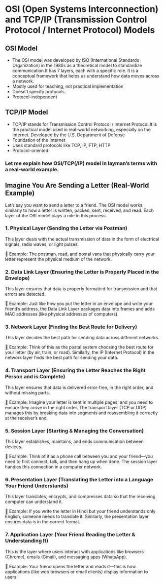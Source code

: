 # OSI (Open Systems Interconnection) and TCP/IP (Transmission Control Protocol / Internet Protocol) Models

## OSI Model

- The OSI model was developed by ISO (International Standards Organization) in the 1980s as a theoretical model to standardize communication.It has 7 layers, 
each with a specific role. It is a conceptual framework that helps us understand how data moves across a network.
- Mostly used for teaching, not practical implementation
- Doesn’t specify protocols
- Protocol-independent

 ## TCP/IP Model
 
- TCP/IP stands for Transmission Control Protocol / Internet Protocol.It is the practical model used in real-world networking, especially on the Internet. Developed by the U.S. Department of Defense
- Foundation of the Internet
- Uses standard protocols like TCP, IP, FTP, HTTP
- Protocol-oriented
 


 ### Let me explain how OSI/TCP(/IP) model in layman’s terms with a real-world example.

## Imagine You Are Sending a Letter (Real-World Example)
Let’s say you want to send a letter to a friend. The OSI model works similarly to how a letter is written, packed, sent, received, and read. Each layer of the OSI model plays a role in this process.


### 1. Physical Layer (Sending the Letter via Postman)
This layer deals with the actual transmission of data in the form of electrical signals, radio waves, or light pulses.

📌 Example: The postman, road, and postal vans that physically carry your letter represent the physical medium of the network.

### 2. Data Link Layer (Ensuring the Letter is Properly Placed in the Envelope)
This layer ensures that data is properly formatted for transmission and that errors are detected.

📌 Example: Just like how you put the letter in an envelope and write your friend’s address, the Data Link Layer packages data into frames and adds MAC addresses (like physical addresses of computers).

### 3. Network Layer (Finding the Best Route for Delivery)
This layer decides the best path for sending data across different networks.

📌 Example: Think of this as the postal system choosing the best route for your letter (by air, train, or road). Similarly, the IP (Internet Protocol) in the network layer finds the best path for sending your data.

### 4. Transport Layer (Ensuring the Letter Reaches the Right Person and is Complete)
This layer ensures that data is delivered error-free, in the right order, and without missing parts.

📌 Example: Imagine your letter is sent in multiple pages, and you need to ensure they arrive in the right order. The transport layer (TCP or UDP) manages this by breaking data into segments and reassembling it correctly at the receiver’s end.

### 5. Session Layer (Starting & Managing the Conversation)
This layer establishes, maintains, and ends communication between devices.

📌 Example: Think of it as a phone call between you and your friend—you need to first connect, talk, and then hang up when done. The session layer handles this connection in a computer network.

### 6. Presentation Layer (Translating the Letter into a Language Your Friend Understands)
This layer translates, encrypts, and compresses data so that the receiving computer can understand it.

📌 Example: If you write the letter in Hindi but your friend understands only English, someone needs to translate it. Similarly, the presentation layer ensures data is in the correct format.

### 7. Application Layer (Your Friend Reading the Letter & Understanding It)
This is the layer where users interact with applications like browsers (Chrome), emails (Gmail), and messaging apps (WhatsApp).

📌 Example: Your friend opens the letter and reads it—this is how applications (like web browsers or email clients) display information to users.


